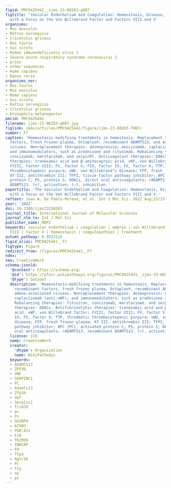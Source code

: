 ```yaml
---
figid: PMC9425441__ijms-23-08283-g007
figtitle: 'Vascular Endothelium and Coagulation: Homeostasis, Disease, and Treatment,
  with a Focus on the Von Willebrand Factor and Factors VIII and V'
organisms:
- Mus musculus
- Rattus norvegicus
- Cricetulus griseus
- Bos taurus
- Sus scrofa
- Human immunodeficiency virus 1
- Severe acute respiratory syndrome coronavirus 2
- prion
- other sequences
- Homo sapiens
- Danio rerio
organisms_ner:
- Bos taurus
- Mus musculus
- Homo sapiens
- Sus scrofa
- Rattus norvegicus
- Cricetulus griseus
- Drosophila melanogaster
pmcid: PMC9425441
filename: ijms-23-08283-g007.jpg
figlink: /pmc/articles/PMC9425441/figure/ijms-23-08283-f007/
number: F7
caption: 'Homeostasis-modifying treatments in hemostasis. Replacement therapies: recombinant
  factors, fresh frozen plasma, Octaplas®, recombinant ADAMTS13, and adeno-associated
  viruses. Nonreplacement therapies: desmopressin; emicizumab; caplacizumab (anti-vWF);
  and immunomodulators, such as prednisone and rituximab. Rebalancing therapies: fitusiran,
  concizumab, marstacimab, and serpinPC. Anticoagulant therapies: DOACs. Antifibrinolytic
  therapies: tranexamic acid and β-aminocaproic acid. vWF, von Willebrand factor;
  FVIII, factor VIII; FV, factor V; FIX, factor IX; FX, factor X; TTP, thrombotic
  thrombocytopenic purpura; vWD, von Willebrand’s disease; FFP, fresh frozen plasma;
  AT-III, antithrombin III; TFPI, tissue factor pathway inhibitor; APC (PC), activated
  protein C; PS, protein S; DOACs, direct oral anticoagulants; rADAMTS13, recombinant
  ADAMTS13. (+), activation; (–), inhibition.'
papertitle: 'The Vascular Endothelium and Coagulation: Homeostasis, Disease, and Treatment,
  with a Focus on the Von Willebrand Factor and Factors VIII and V.'
reftext: Juan A. De Pablo-Moreno, et al. Int J Mol Sci. 2022 Aug;23(15):8283.
year: '2022'
doi: 10.3390/ijms23158283
journal_title: International Journal of Molecular Sciences
journal_nlm_ta: Int J Mol Sci
publisher_name: MDPI
keywords: vascular endothelium | coagulation | embryo | von Willebrand factor | factor
  VIII | factor V | homeostasis | coagulopathies | treatment
automl_pathway: 0.9523115
figid_alias: PMC9425441__F7
figtype: Figure
redirect_from: /figures/PMC9425441__F7
ndex: ''
seo: CreativeWork
schema-jsonld:
  '@context': https://schema.org/
  '@id': https://pfocr.wikipathways.org/figures/PMC9425441__ijms-23-08283-g007.html
  '@type': Dataset
  description: 'Homeostasis-modifying treatments in hemostasis. Replacement therapies:
    recombinant factors, fresh frozen plasma, Octaplas®, recombinant ADAMTS13, and
    adeno-associated viruses. Nonreplacement therapies: desmopressin; emicizumab;
    caplacizumab (anti-vWF); and immunomodulators, such as prednisone and rituximab.
    Rebalancing therapies: fitusiran, concizumab, marstacimab, and serpinPC. Anticoagulant
    therapies: DOACs. Antifibrinolytic therapies: tranexamic acid and β-aminocaproic
    acid. vWF, von Willebrand factor; FVIII, factor VIII; FV, factor V; FIX, factor
    IX; FX, factor X; TTP, thrombotic thrombocytopenic purpura; vWD, von Willebrand’s
    disease; FFP, fresh frozen plasma; AT-III, antithrombin III; TFPI, tissue factor
    pathway inhibitor; APC (PC), activated protein C; PS, protein S; DOACs, direct
    oral anticoagulants; rADAMTS13, recombinant ADAMTS13. (+), activation; (–), inhibition.'
  license: CC0
  name: CreativeWork
  creator:
    '@type': Organization
    name: WikiPathways
  keywords:
  - ADAMTS13
  - ZFP36
  - VWF
  - SERPINC1
  - PC
  - Adamts13
  - Zfp36
  - Vwf
  - Serpinc1
  - Trim39
  - pc
  - Ps
  - SH3BP4
  - ATXN3
  - PGR-AS1
  - F10
  - TRIM39
  - INHCAP
  - F9
  - Ttpa
  - Agtr1b
  - Pc
  - ttp
  - se
  - ps
---
```

